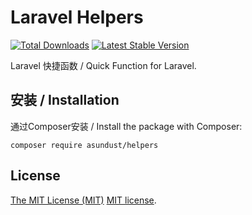 # Laravel Helpers

<a href="https://packagist.org/packages/asundust/helpers"><img src="https://img.shields.io/packagist/dt/asundust/helpers" alt="Total Downloads"></a>
<a href="https://packagist.org/packages/asundust/helpers"><img src="https://img.shields.io/packagist/v/asundust/helpers" alt="Latest Stable Version"></a>

Laravel 快捷函数 / Quick Function for Laravel.


## 安装 / Installation

通过Composer安装 / Install the package with Composer: 

    composer require asundust/helpers

## License

[The MIT License (MIT)](https://opensource.org/licenses/MIT) [MIT license](LICENSE.md).
